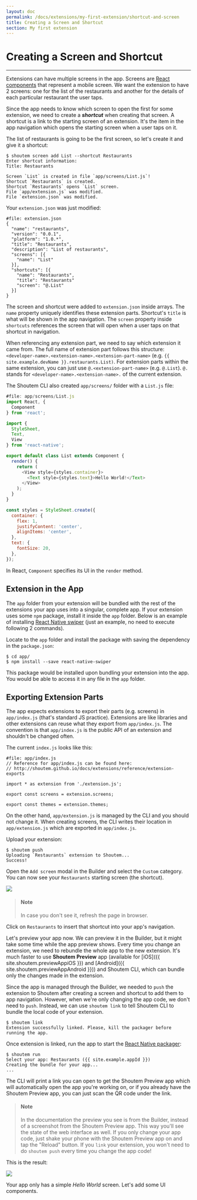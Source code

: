 ```yaml
---
layout: doc
permalink: /docs/extensions/my-first-extension/shortcut-and-screen
title: Creating a Screen and Shortcut
section: My first extension
---
```


# Creating a Screen and Shortcut
<hr />

Extensions can have multiple screens in the app. Screens are [React components](https://facebook.github.io/react/docs/react-component.html) that represent a mobile screen. We want the extension to have 2 screens: one for the list of the restaurants and another for the details of each particular restaurant the user taps.

Since the app needs to know which screen to open the first for some extension, we need to create a ***shortcut*** when creating that screen. A shortcut is a link to the starting screen of an extension. It's the item in the app navigation which opens the starting screen when a user taps on it.

The list of restaurants is going to be the first screen, so let's create it and give it a shortcut:

```ShellSession
$ shoutem screen add List --shortcut Restaurants
Enter shortcut information:
Title: Restaurants

Screen `List` is created in file `app/screens/List.js`!
Shortcut `Restaurants` is created.
Shortcut `Restaurants` opens `List` screen.
File `app/extension.js` was modified.
File `extension.json` was modified.
```

Your `extension.json` was just modified:

```json{7-14}
#file: extension.json
{
  "name": "restaurants",
  "version": "0.0.1",
  "platform": "1.0.*",
  "title": "Restaurants",
  "description": "List of restaurants",
  "screens": [{
    "name": "List"
  }],
  "shortcuts": [{
    "name": "Restaurants",
    "title": "Restaurants"
    "screen": "@.List"
  }]
}
```

The screen and shortcut were added to `extension.json` inside arrays. The `name` property uniquely identifies these extension parts. Shortcut's `title` is what will be shown in the app navigation. The `screen` property inside `shortcuts` references the screen that will open when a user taps on that shortcut in navigation.

When referencing any extension part, we need to say which extension it came from. The full name of extension part follows this structure: `<developer-name>.<extension-name>.<extension-part-name>` (e.g. `{{ site.example.devName }}.restaurants.List)`. For extension parts within the same extension, you can just use `@.<extension-part-name>` (e.g. `@.List`). `@.` stands for `<developer-name>.<extension-name>.` of the current extension.

The Shoutem CLI also created `app/screens/` folder with a `List.js` file:

```javascript
#file: app/screens/List.js
import React, {
  Component
} from 'react';

import {
  StyleSheet,
  Text,
  View
} from 'react-native';

export default class List extends Component {
  render() {
    return (
      <View style={styles.container}>
        <Text style={styles.text}>Hello World!</Text>
      </View>
    );
  }
}

const styles = StyleSheet.create({
  container: {
    flex: 1,
    justifyContent: 'center',
    alignItems: 'center',
  },
  text: {
    fontSize: 20,
  },
});
```

In React, `Component` specifies its UI in the `render` method.

## Extension in the App

The `app` folder from your extension will be bundled with the rest of the extensions your app uses into a singular, complete app. If your extension uses some `npm` package, install it inside the `app` folder. Below is an example of installing [React Native swiper](https://github.com/leecade/react-native-swiper) (just an example, no need to execute following 2 commands).

Locate to the `app` folder and install the package with saving the dependency in the `package.json`:

```ShellSession
$ cd app/
$ npm install --save react-native-swiper
```

This package would be installed upon bundling your extension into the app. You would be able to access it in any file in the `app` folder.

## Exporting Extension Parts

The app expects extensions to export their parts (e.g. screens) in `app/index.js` (that's standard JS practice). Extensions are like libraries and other extensions can reuse what they export from `app/index.js`. The convention is that `app/index.js` is the public API of an extension and shouldn't be changed often.

The current `index.js` looks like this:

```JSX
#file: app/index.js
// Reference for app/index.js can be found here:
// http://shoutem.github.io/docs/extensions/reference/extension-exports

import * as extension from './extension.js';

export const screens = extension.screens;

export const themes = extension.themes;
```

On the other hand, `app/extension.js` is managed by the CLI and you should not change it. When creating screens, the CLI writes their location in `app/extension.js` which are exported in `app/index.js`.

Upload your extension:

```ShellSession
$ shoutem push
Uploading `Restaurants` extension to Shoutem...
Success!
```

Open the `Add screen` modal in the Builder and select the `Custom` category. You can now see your `Restaurants` starting screen (the shortcut).

<p class="image">
<img src='{{ site.url }}/img/my-first-extension/add-modal-shortcut.png'/>
</p>

> #### Note
> In case you don't see it, refresh the page in browser.

Click on `Restaurants` to insert that shortcut into your app's navigation.

Let's preview your app now. We can preview it in the Builder, but it might take some time while the app preview shows. Every time you change an extension, we need to rebundle the whole app to the new extension. It's much faster to use **Shoutem Preview** app (available for [iOS]({{ site.shoutem.previewAppiOS }}) and [Android]({{ site.shoutem.previewAppAndroid }})) and Shoutem CLI, which can bundle only the changes made in the extension.

Since the app is managed through the Builder, we needed to `push` the extension to Shoutem after creating a screen and shortcut to add them to app navigation. However, when we're only changing the app code, we don't need to `push`. Instead, we can use `shoutem link` to tell Shoutem CLI to bundle the local code of your extension.

```ShellSession
$ shoutem link
Extension successfully linked. Please, kill the packager before running the app.
```

Once extension is linked, run the app to start the [React Native packager](https://github.com/facebook/react-native/tree/master/packager):

```ShellSession
$ shoutem run
Select your app: Restaurants ({{ site.example.appId }})
Creating the bundle for your app...
...
```

The CLI will print a link you can open to get the Shoutem Preview app which will automatically open the app you're working on, or if you already have the Shoutem Preview app, you can just scan the QR code under the link.

> #### Note
> In the documentation the preview you see is from the Builder, instead of a screenshot from the Shoutem Preview app. This way you'll see the state of the web interface as well. If you only change your app code, just shake your phone with the Shoutem Preview app on and tap the "Reload" button. If you `link` your extension, you won't need to do `shoutem push` every time you change the app code!

This is the result:

<p class="image">
<img src='{{ site.url }}/img/my-first-extension/extension-hello-world.png'/>
</p>

Your app only has a simple _Hello World_ screen. Let's add some UI components.
